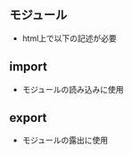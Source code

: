## モジュール
- html上で以下の記述が必要
<script type="module" src="moduleB.js"></script>

## import
- モジュールの読み込みに使用

## export
- モジュールの露出に使用
